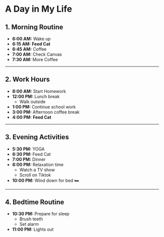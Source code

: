# A Day in My Life

## 1. **Morning Routine**
- **6:00 AM:** Wake up
- **6:15 AM:** **Feed Cat**
- **6:45 AM:** Coffee
- **7:00 AM:** Check Canvas
- **7:30 AM:** More Coffee

---

## 2. **Work Hours**
- **8:00 AM:** Start Homework
- **12:00 PM:** Lunch break
  - Walk outside
- **1:00 PM:** Continue school work
- **3:00 PM:** Afternoon coffee break
- **4:00 PM:** **Feed Cat**

---

## 3. **Evening Activities**
- **5:30 PM:** YOGA
- **6:30 PM:** Feed Cat
- **7:00 PM:** Dinner
- **8:00 PM:** Relaxation time
  - Watch a TV show
  - Scroll on Tiktok
- **10:00 PM:** Wind down for bed 🛏️

---

## 4. **Bedtime Routine**
- **10:30 PM:** Prepare for sleep
  - Brush teeth
  - Set alarm
- **11:00 PM:** Lights out
